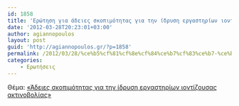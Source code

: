 ```yaml
---
id: 1858
title: 'Ερώτηση για άδειες σκοπιμότητας για την ίδρυση εργαστηρίων ιοντίζουσας ακτινοβολίας 28-3-2012'
date: '2012-03-28T20:23:01+03:00'
author: agiannopoulos
layout: post
guid: 'http://agiannopoulos.gr/?p=1858'
permalink: /2012/03/28/%ce%b5%cf%81%cf%8e%cf%84%ce%b7%cf%83%ce%b7-%ce%b3%ce%b9%ce%b1-%ce%ac%ce%b4%ce%b5%ce%b9%ce%b5%cf%82-%cf%83%ce%ba%ce%bf%cf%80%ce%b9%ce%bc%cf%8c%cf%84%ce%b7%cf%84%ce%b1%cf%82-%ce%b3%ce%b9%ce%b1-%cf%84/
categories:
    - Ερωτήσεις
---
```


Θέμα: [«Άδειες σκοπιμότητας για την ίδρυση εργαστηρίων ιοντίζουσας ακτινοβολίας»](http://localhost:8000/wp-content/uploads/2012/04/ceacceb4ceb5ceb9ceb5cf82-cf83cebacebfcf80ceb9cebccf8ccf84ceb7cf84ceb1cf82-ceb3ceb9ceb1-cf84ceb7cebd-ceafceb4cf81cf85cf83ceb7-ceb5cf81.doc)